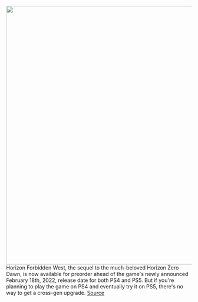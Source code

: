 <img src='https://cdn.vox-cdn.com/thumbor/YTCc7fTEVEwPQnR_x4icZSm7mws=/0x0:1200x675/1200x800/filters:focal(504x242:696x434)/cdn.vox-cdn.com/uploads/chorus_image/image/69809593/horizon_forbidden_west_screenshot_10_disclaimer_en_27may21.0.jpeg' width='700px' /><br/>
Horizon Forbidden West, the sequel to the much-beloved Horizon Zero Dawn, is now available for preorder ahead of the game's newly announced February 18th, 2022, release date for both PS4 and PS5. But if you're planning to play the game on PS4 and eventually try it on PS5, there's no way to get a cross-gen upgrade.
<a href='https://www.theverge.com/2021/9/2/22654091/horizon-forbidden-west-no-next-gen-upgrade-ps4-ps5'> Source <a/>